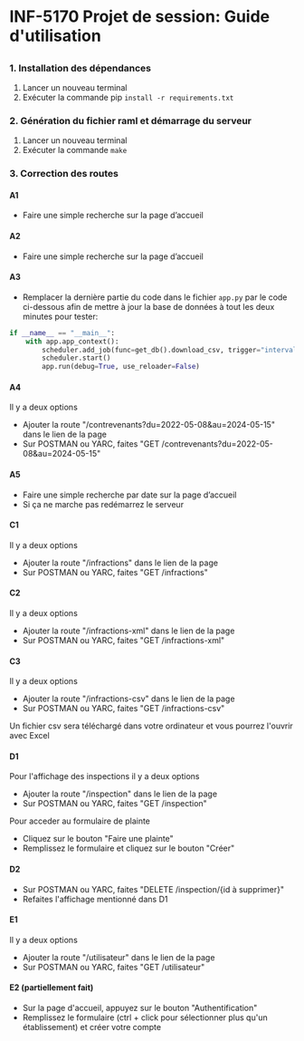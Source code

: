 # INF-5170 Projet de session: Guide d'utilisation

## 

### 1. Installation des dépendances
   1. Lancer un nouveau terminal
   2. Exécuter la commande pip `install -r requirements.txt`
### 2.  Génération du fichier raml et démarrage du serveur

   1. Lancer un nouveau terminal
   2. Exécuter la commande `make`

### 3. Correction des routes

#### A1

- Faire une simple recherche sur la page d’accueil

#### A2

- Faire une simple recherche sur la page d’accueil

#### A3

- Remplacer la dernière partie du code dans le fichier `app.py` par le code ci-dessous afin de mettre à jour la base de données à tout les deux minutes pour tester:

```python
if __name__ == "__main__":
    with app.app_context():
        scheduler.add_job(func=get_db().download_csv, trigger="interval", minutes=2)
        scheduler.start()
        app.run(debug=True, use_reloader=False)
```

#### A4

Il y a deux options

- Ajouter la route "/contrevenants?du=2022-05-08&au=2024-05-15" dans le lien de la page
- Sur POSTMAN ou YARC, faites "GET /contrevenants?du=2022-05-08&au=2024-05-15"

#### A5

- Faire une simple recherche par date sur la page d’accueil
- Si ça ne marche pas redémarrez le serveur

#### C1

Il y a deux options

- Ajouter la route "/infractions" dans le lien de la page
- Sur POSTMAN ou YARC, faites "GET /infractions"

#### C2

Il y a deux options

- Ajouter la route "/infractions-xml" dans le lien de la page
- Sur POSTMAN ou YARC, faites "GET /infractions-xml"

#### C3

Il y a deux options

- Ajouter la route "/infractions-csv" dans le lien de la page
- Sur POSTMAN ou YARC, faites "GET /infractions-csv"

Un fichier csv sera téléchargé dans votre ordinateur et vous pourrez l'ouvrir avec Excel

#### D1

Pour l'affichage des inspections il y a deux options

- Ajouter la route "/inspection" dans le lien de la page
- Sur POSTMAN ou YARC, faites "GET /inspection"

Pour acceder au formulaire de plainte

- Cliquez sur le bouton "Faire une plainte"
- Remplissez le formulaire et cliquez sur le bouton "Créer"

#### D2

- Sur POSTMAN ou YARC, faites "DELETE /inspection/{id à supprimer}"
- Refaites l'affichage mentionné dans D1

#### E1

Il y a deux options

- Ajouter la route "/utilisateur" dans le lien de la page
- Sur POSTMAN ou YARC, faites "GET /utilisateur"

#### E2 (partiellement fait)

- Sur la page d'accueil, appuyez sur le bouton "Authentification"
- Remplissez le formulaire (ctrl + click pour sélectionner plus qu'un établissement) et créer votre compte
